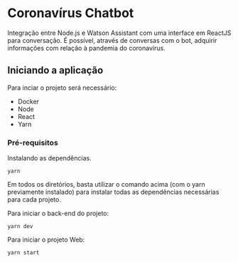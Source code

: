 # Coronavírus Chatbot

Integração entre Node.js e Watson Assistant com uma interface em ReactJS para conversação. É possível, através de conversas com o bot, adquirir informações com relação à pandemia do coronavírus.

## Iniciando a aplicação

Para inciar o projeto será necessário:

- Docker
- Node
- React
- Yarn

### Pré-requisitos

Instalando as dependências.

```
yarn
```

Em todos os diretórios, basta utilizar o comando acima (com o yarn previamente instalado) para instalar todas as dependências necessárias para cada projeto.

Para iniciar o back-end do projeto:

```
yarn dev
```

Para iniciar o projeto Web:

```
yarn start
```
